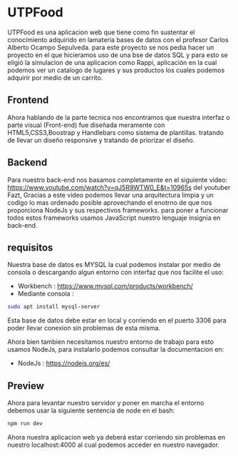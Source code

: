 # UTPFood
UTPFood es una aplicacion web que tiene como fin sustentar el conocimiento adquirido en lamateria bases de datos con el profesor Carlos Alberto Ocampo Sepulveda. para este proyecto se nos pedia hacer un proyecto en el que hicieramos uso de una bse de datos SQL y para esto se eligió la simulacion de una aplicacion como Rappi, aplicación en la cual podemos ver un catalogo de lugares y sus productos los cuales podemos adquirir por medio de un carrito.

## Frontend
Ahora hablando de la parte tecnica nos encontramos que nuestra interfaz o parte visual (Front-end) fue diseñada meramente 
con HTML5,CSS3,Boostrap y Handlebars como sistema de plantillas. tratando de llevar un diseño responsive y tratando de
priorizar el diseño. 

## Backend
Para nuestro back-end nos basamos completamente en el siguiente video: https://www.youtube.com/watch?v=qJ5R9WTW0_E&t=10965s del youtuber Fazt, Gracias a este video podemos llevar una arquitectura limpia y un codigo lo mas ordenado posible aprovechando el enotrno de que nos proporciona NodeJs y sus respectivos frameworks. para poner a funcionar todos estos frameworks usamos JavaScript nuestro lenguaje insignia en back-end.

## requisitos

Nuestra base de datos es MYSQL la cual podemos instalar por medio de consola o descargando algun entorno con interfaz que nos facilite el uso:
* Workbench : https://www.mysql.com/products/workbench/ 
* Mediante consola : 
```bash 
sudo apt install mysql-server
```
Esta base de datos debe estar en local y corriendo en el puerto 3306 para poder llevar conexion sin problemas de esta misma.

Ahora bien tambien necesitamos nuestro entorno de trabajo para esto usamos NodeJs, para instalarlo podemos consultar la documentacion en:
* NodeJs : https://nodejs.org/es/

## Preview

Ahora para levantar nuestro servidor y poner en  marcha el entorno debemos usar la siguiente sentencia de node en el bash:

```bash
npm run dev
```
Ahora nuestra aplicacion web ya deberá estar corriendo sin problemas en nuestro localhost:4000 al cual podemos acceder en nuestro navegador. 
